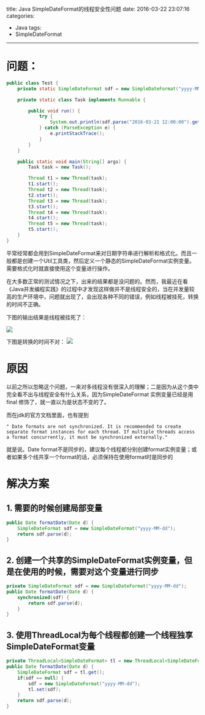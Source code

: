 title: Java SimpleDateFormat的线程安全性问题
date: 2016-03-22 23:07:16
categories:
- Java
tags:
- SimpleDateFormat
---

# 问题：

```java
public class Test {
    private static SimpleDateFormat sdf = new SimpleDateFormat("yyyy-MM-dd");

    private static class Task implements Runnable {

        public void run() {
            try {
                System.out.println(sdf.parse("2016-03-21 12:00:00").getTime());
            } catch (ParseException e) {
                e.printStackTrace();
            }
        }
    }

    public static void main(String[] args) {
        Task task = new Task();

        Thread t1 = new Thread(task);
        t1.start();
        Thread t2 = new Thread(task);
        t2.start();
        Thread t3 = new Thread(task);
        t3.start();
        Thread t4 = new Thread(task);
        t4.start();
        Thread t5 = new Thread(task);
        t5.start();
    }
}
```

平常经常都会用到SimpleDateFormat来对日期字符串进行解析和格式化。而且一般都是创建一个Util工具类，然后定义一个静态的SimpleDateFormat实例变量。需要格式化时就直接使用这个变量进行操作。

在大多数正常的测试情况之下，出来的结果都是没问题的。然而，我最近在看《Java并发编程实践》的过程中才发现这样做并不是线程安全的，当在并发量较高的生产环境中，问题就出现了，会出现各种不同的错误，例如线程被挂死，转换的时间不正确。

下图的输出结果是线程被挂死了：

![](http://7xp2k4.com1.z0.glb.clouddn.com/QQ20160322-1@2x.png)

下图是转换的时间不对：
![](http://7xp2k4.com1.z0.glb.clouddn.com/QQ20160322-0@2x.png)

# 原因

以前之所以忽略这个问题，一来对多线程没有很深入的理解；二是因为从这个类中完全看不出与线程安全有什么关系，因为SimpleDateFormat 实例变量已经是用final 修饰了，就一直以为是状态不变的了。

而在jdk的官方文档里面，也有提到

    " Date formats are not synchronized. It is recommended to create separate format instances for each thread. If multiple threads access a format concurrently, it must be synchronized externally."

就是说。Date format不是同步的，建议每个线程都分别创建format实例变量；或者如果多个线共享一个format的话，必须保持在使用format时是同步的

# 解决方案

## 1. 需要的时候创建局部变量

```java
public Date formatDate(Date d) {
    SimpleDateFormat sdf = new SimpleDateFormat("yyyy-MM-dd");
    return sdf.parse(d);
}
```

## 2. 创建一个共享的SimpleDateFormat实例变量，但是在使用的时候，需要对这个变量进行同步

```java
private SimpleDateFormat sdf = new SimpleDateFormat("yyyy-MM-dd");
public Date formatDate(Date d) {
    synchronized(sdf) {
        return sdf.parse(d);
    }
}
```

## 3. 使用ThreadLocal为每个线程都创建一个线程独享SimpleDateFormat变量

```java
private ThreadLocal<SimpleDateFormat> tl = new ThreadLocal<SimpleDateFormat>();
public Date formatDate(Date d) {
    SimpleDateFormat sdf = tl.get();
    if(sdf == null) {
        sdf = new SimpleDateFormat("yyyy-MM-dd");
        tl.set(sdf);
    }
    return sdf.parse(d);
}
```


